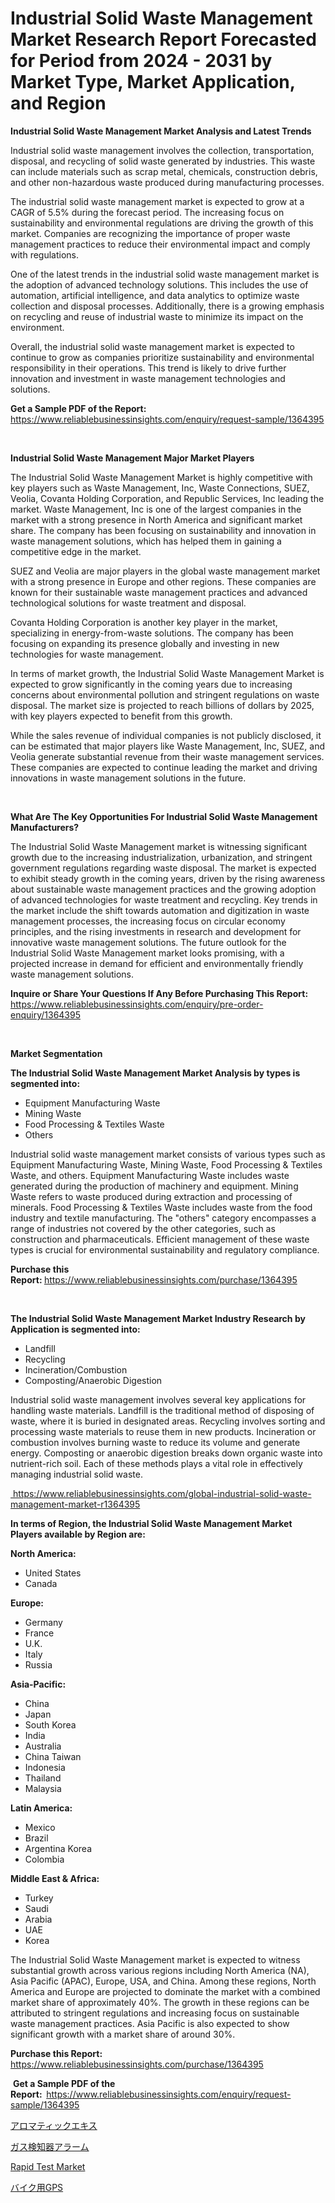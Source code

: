 <p><h1>Industrial Solid Waste Management Market Research Report Forecasted for Period from 2024 -  2031 by Market Type, Market Application, and Region</h1></p><p><strong>Industrial Solid Waste Management Market Analysis and Latest Trends</strong></p>
<p><p>Industrial solid waste management involves the collection, transportation, disposal, and recycling of solid waste generated by industries. This waste can include materials such as scrap metal, chemicals, construction debris, and other non-hazardous waste produced during manufacturing processes.</p><p>The industrial solid waste management market is expected to grow at a CAGR of 5.5% during the forecast period. The increasing focus on sustainability and environmental regulations are driving the growth of this market. Companies are recognizing the importance of proper waste management practices to reduce their environmental impact and comply with regulations.</p><p>One of the latest trends in the industrial solid waste management market is the adoption of advanced technology solutions. This includes the use of automation, artificial intelligence, and data analytics to optimize waste collection and disposal processes. Additionally, there is a growing emphasis on recycling and reuse of industrial waste to minimize its impact on the environment.</p><p>Overall, the industrial solid waste management market is expected to continue to grow as companies prioritize sustainability and environmental responsibility in their operations. This trend is likely to drive further innovation and investment in waste management technologies and solutions.</p></p>
<p><strong>Get a Sample PDF of the Report:&nbsp;</strong> <a href="https://www.reliablebusinessinsights.com/enquiry/request-sample/1364395">https://www.reliablebusinessinsights.com/enquiry/request-sample/1364395</a></p>
<p>&nbsp;</p>
<p><strong>Industrial Solid Waste Management Major Market Players</strong></p>
<p><p>The Industrial Solid Waste Management Market is highly competitive with key players such as Waste Management, Inc, Waste Connections, SUEZ, Veolia, Covanta Holding Corporation, and Republic Services, Inc leading the market. Waste Management, Inc is one of the largest companies in the market with a strong presence in North America and significant market share. The company has been focusing on sustainability and innovation in waste management solutions, which has helped them in gaining a competitive edge in the market.</p><p>SUEZ and Veolia are major players in the global waste management market with a strong presence in Europe and other regions. These companies are known for their sustainable waste management practices and advanced technological solutions for waste treatment and disposal.</p><p>Covanta Holding Corporation is another key player in the market, specializing in energy-from-waste solutions. The company has been focusing on expanding its presence globally and investing in new technologies for waste management.</p><p>In terms of market growth, the Industrial Solid Waste Management Market is expected to grow significantly in the coming years due to increasing concerns about environmental pollution and stringent regulations on waste disposal. The market size is projected to reach billions of dollars by 2025, with key players expected to benefit from this growth.</p><p>While the sales revenue of individual companies is not publicly disclosed, it can be estimated that major players like Waste Management, Inc, SUEZ, and Veolia generate substantial revenue from their waste management services. These companies are expected to continue leading the market and driving innovations in waste management solutions in the future.</p></p>
<p>&nbsp;</p>
<p><strong>What Are The Key Opportunities For Industrial Solid Waste Management Manufacturers?</strong></p>
<p><p>The Industrial Solid Waste Management market is witnessing significant growth due to the increasing industrialization, urbanization, and stringent government regulations regarding waste disposal. The market is expected to exhibit steady growth in the coming years, driven by the rising awareness about sustainable waste management practices and the growing adoption of advanced technologies for waste treatment and recycling. Key trends in the market include the shift towards automation and digitization in waste management processes, the increasing focus on circular economy principles, and the rising investments in research and development for innovative waste management solutions. The future outlook for the Industrial Solid Waste Management market looks promising, with a projected increase in demand for efficient and environmentally friendly waste management solutions.</p></p>
<p><strong>Inquire or Share Your Questions If Any Before Purchasing This Report:</strong> <a href="https://www.reliablebusinessinsights.com/enquiry/pre-order-enquiry/1364395">https://www.reliablebusinessinsights.com/enquiry/pre-order-enquiry/1364395</a></p>
<p>&nbsp;</p>
<p><strong>Market Segmentation</strong></p>
<p><strong>The Industrial Solid Waste Management Market Analysis by types is segmented into:</strong></p>
<p><ul><li>Equipment Manufacturing Waste</li><li>Mining Waste</li><li>Food Processing & Textiles Waste</li><li>Others</li></ul></p>
<p><p>Industrial solid waste management market consists of various types such as Equipment Manufacturing Waste, Mining Waste, Food Processing & Textiles Waste, and others. Equipment Manufacturing Waste includes waste generated during the production of machinery and equipment. Mining Waste refers to waste produced during extraction and processing of minerals. Food Processing & Textiles Waste includes waste from the food industry and textile manufacturing. The "others" category encompasses a range of industries not covered by the other categories, such as construction and pharmaceuticals. Efficient management of these waste types is crucial for environmental sustainability and regulatory compliance.</p></p>
<p><strong>Purchase this Report:&nbsp;</strong><a href="https://www.reliablebusinessinsights.com/purchase/1364395">https://www.reliablebusinessinsights.com/purchase/1364395</a></p>
<p>&nbsp;</p>
<p><strong>The Industrial Solid Waste Management Market Industry Research by Application is segmented into:</strong></p>
<p><ul><li>Landfill</li><li>Recycling</li><li>Incineration/Combustion</li><li>Composting/Anaerobic Digestion</li></ul></p>
<p><p>Industrial solid waste management involves several key applications for handling waste materials. Landfill is the traditional method of disposing of waste, where it is buried in designated areas. Recycling involves sorting and processing waste materials to reuse them in new products. Incineration or combustion involves burning waste to reduce its volume and generate energy. Composting or anaerobic digestion breaks down organic waste into nutrient-rich soil. Each of these methods plays a vital role in effectively managing industrial solid waste.</p></p>
<p><a href="https://www.reliablebusinessinsights.com/global-industrial-solid-waste-management-market-r1364395">&nbsp;https://www.reliablebusinessinsights.com/global-industrial-solid-waste-management-market-r1364395</a></p>
<p><strong>In terms of Region, the Industrial Solid Waste Management Market Players available by Region are:</strong></p>
<p>
    <p> <strong> North America: </strong>
        <ul>
            <li>United States</li>
            <li>Canada</li>
        </ul>
        </p> 
    <p> <strong> Europe: </strong>
        <ul>
            <li>Germany</li>
            <li>France</li>
            <li>U.K.</li>
            <li>Italy</li>
            <li>Russia</li>
        </ul>
        </p> 
    <p> <strong> Asia-Pacific: </strong>
        <ul>
            <li>China</li>
            <li>Japan</li>
            <li>South Korea</li>
            <li>India</li>
            <li>Australia</li>
            <li>China Taiwan</li>
            <li>Indonesia</li>
            <li>Thailand</li>
            <li>Malaysia</li>
        </ul>
        </p> 
    <p> <strong> Latin America: </strong>
        <ul>
            <li>Mexico</li>
            <li>Brazil</li>
            <li>Argentina Korea</li>
            <li>Colombia</li>
        </ul>
        </p> 
    <p> <strong> Middle East & Africa: </strong>
        <ul>
            <li>Turkey</li>
            <li>Saudi</li>
            <li>Arabia</li>
            <li>UAE</li>
            <li>Korea</li>
        </ul>
    </p>
    </p>
<p><p>The Industrial Solid Waste Management market is expected to witness substantial growth across various regions including North America (NA), Asia Pacific (APAC), Europe, USA, and China. Among these regions, North America and Europe are projected to dominate the market with a combined market share of approximately 40%. The growth in these regions can be attributed to stringent regulations and increasing focus on sustainable waste management practices. Asia Pacific is also expected to show significant growth with a market share of around 30%.</p></p>
<p><strong>Purchase this Report: </strong><a href="https://www.reliablebusinessinsights.com/purchase/1364395">https://www.reliablebusinessinsights.com/purchase/1364395</a></p>
<p>&nbsp;<strong>Get a Sample PDF of the Report:&nbsp;&nbsp;</strong><a href="https://www.reliablebusinessinsights.com/enquiry/request-sample/1364395">https://www.reliablebusinessinsights.com/enquiry/request-sample/1364395</a></p>
<p><strong></strong></p>
<p><p><a href="https://github.com/DwightHuels1/Market-Research-Report-List-2/blob/main/252265569325.md">アロマティックエキス</a></p><p><a href="https://github.com/tanyaali3/Market-Research-Report-List-2/blob/main/224683269324.md">ガス検知器アラーム</a></p><p><a href="https://github.com/AlysaLedner2023/Market-Research-Report-List-2/blob/main/rapid-test-market.md">Rapid Test Market</a></p><p><a href="https://github.com/reliezer65/Market-Research-Report-List-3/blob/main/706891169323.md">バイク用GPS</a></p></p>